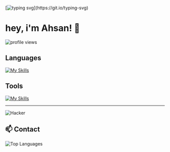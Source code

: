[![typing svg](https://readme-typing-svg.demolab.com?font=fira+code&pause=1000&random=false&width=435&lines=welcome+to+my+profile!)](https://git.io/typing-svg)

# hey, i'm Ahsan! 👋

<p align="left">
  <img src="https://komarev.com/ghpvc/?username=faheeemm&color=gray&style=flat-square" alt="profile views">
</p>


## Languages

[![My Skills](https://skillicons.dev/icons?i=python,c,cpp)](https://skillicons.dev)


## Tools
 
[![My Skills](https://skillicons.dev/icons?i=bootstrap,git,github,html,css,linux,notion,ps,pr,py,powershell,ubuntu,twitter,vscode,windows,linkedin,gmail,discord,autocad)](https://skillicons.dev)

---
![Hacker](https://i.giphy.com/media/YQitE4YNQNahy/giphy.webp)
## 📫 Contact



![Top Languages](https://github-readme-stats.vercel.app/api/top-langs/?username=faheeemm&layout=compact)
